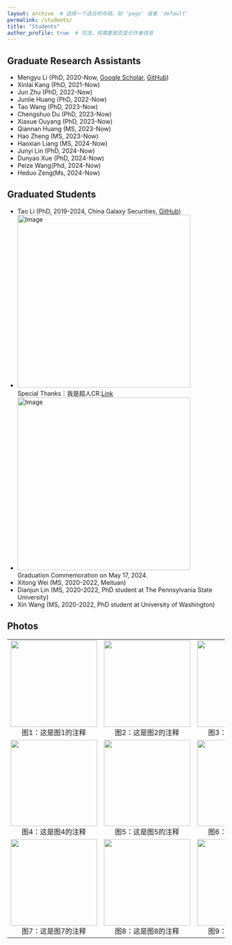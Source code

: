 ```yaml
---
layout: archive  # 选择一个适合的布局，如 'page' 或者 'default'
permalink: /students/
title: "Students"
author_profile: true  # 可选，视需要是否显示作者信息
---
```




## Graduate Research Assistants

- Mengyu Li (PhD, 2020-Now, [Google Scholar](https://scholar.google.com/citations?hl=zh-CN&user=hPWnWK0AAAAJ), [GitHub](https://mengyu8042.github.io/))
- Xinlai Kang (PhD, 2021-Now)
- Jun Zhu (PhD, 2022-Now)
- Junlie Huang (PhD, 2022-Now)
- Tao Wang (PhD, 2023-Now)
- Chengshuo Du (PhD, 2023-Now)
- Xiaxue Ouyang (PhD, 2023-Now)
- Qiannan Huang (MS, 2023-Now)
- Hao Zheng (MS, 2023-Now)
- Haoxian Liang (MS, 2024-Now)
- Junyi Lin (PhD, 2024-Now)
- Dunyao Xue (PhD, 2024-Now)
- Peize Wang(Phd, 2024-Now)
- Heduo Zeng(Ms, 2024-Now)

## Graduated Students

- Tao Li (PhD, 2019-2024, China Galaxy Securities, [GitHub](https://github.com/sherlockLitao))
-  <img src="https://cheng-bdal.github.io//images/李涛毕业礼物.jpg" alt="Image" width="400"><br>
Special Thanks：我是超人CR.[Link](https://space.bilibili.com/652096797?spm_id_from=333.337.0.0)
-  <img src="https://cheng-bdal.github.io//images/李涛毕业照.jpg" alt="Image" width="400"><br>
Graduation Commemoration on May 17, 2024.
- Xitong Wei (MS, 2020-2022, Meituan)
- Dianjun Lin (MS, 2020-2022, PhD student at  The Pennsylvania State University)
- Xin Wang (MS, 2020-2022, PhD student at University of Washington)


## Photos
<table>
  <tr>
    <td align="center">
      <img src="https://cheng-bdal.github.io//images/头像/李梦雨.jpg" width="200"/><br>
      图1：这是图1的注释
    </td>
    <td align="center">
      <img src="https://cheng-bdal.github.io//images/头像/康欣来.jpg" width="200"/><br>
      图2：这是图2的注释
    </td>
    <td align="center">
      <img src="https://cheng-bdal.github.io//images/头像/黄君烈.jpg" width="200"/><br>
      图3：这是图3的注释
    </td>
  </tr>
  <tr>
    <td align="center">
      <img src="https://cheng-bdal.github.io//images/头像/朱珺.jpg" width="200"/><br>
      图4：这是图4的注释
    </td>
    <td align="center">
      <img src="https://cheng-bdal.github.io//images/头像/杜承朔.jpg" width="200"/><br>
      图5：这是图5的注释
    </td>
    <td align="center">
      <img src="https://cheng-bdal.github.io//images/头像/王涛.jpg" width="200"/><br>
      图6：这是图6的注释
    </td>
  </tr>
  <tr>
    <td align="center">
      <img src="https://cheng-bdal.github.io//images/头像/欧阳夏雪.jpg" width="200"/><br>
      图7：这是图7的注释
    </td>
    <td align="center">
      <img src="https://cheng-bdal.github.io//images/头像/林俊一.jpg" width="200"/><br>
      图8：这是图8的注释
    </td>
    <td align="center">
      <img src="https://cheng-bdal.github.io//images/头像/薛敦耀.jpg" width="200"/><br>
      图9：这是图9的注释
    </td>
  </tr>
</table>

